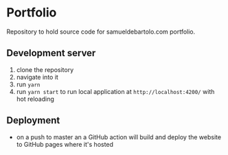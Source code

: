 # Portfolio
Repository to hold source code for samueldebartolo.com portfolio.

## Development server
1. clone the repository
2. navigate into it
3. run `yarn`
4. run `yarn start` to run local application at `http://localhost:4200/` with hot reloading

## Deployment
- on a push to master an a GitHub action will build and deploy the website to GitHub pages where it's hosted